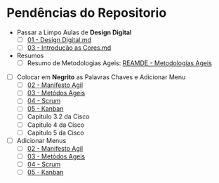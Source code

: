 # Pendências do Repositorio

- Passar a Limpo Aulas de **Design Digital**
  - [ ] [01 - Design Digital.md](1°%20Semestre/Design%20Digital/01%20-%20Design%20Digital.md)
  - [ ] [03 - Introdução as Cores.md](1°%20Semestre/Design%20Digital/3%20-%20Introdução%20as%20Cores.md)
- Resumos
  - [ ] Resumo de Metodologias Ageis: [REAMDE - Metodologias Ageis](Extra%20Curricular/Metodologias%20Ageis/README.md)
- [ ] Colocar em **Negrito** as Palavras Chaves e Adicionar Menu
  - [ ] [02 - Manifesto Agil](Extra%20Curricular/Metodologias%20Ageis/02_Manifesto_Agil.md)
  - [ ] [03 - Metódos Ageis](Extra%20Curricular/Metodologias%20Ageis/03_Metodos_Ageis.md)
  - [ ] [04 - Scrum](Extra%20Curricular/Metodologias%20Ageis/04_Scrum.md)
  - [ ] [05 - Kanban](Extra%20Curricular/Metodologias%20Ageis/05_Kanban.md)
  - [ ] Capitulo 3.2 da Cisco
  - [ ] Capitulo 4 da Cisco
  - [ ] Capitulo 5 da Cisco

- [ ] Adicionar Menus
  - [ ] [02 - Manifesto Agil](Extra%20Curricular/Metodologias%20Ageis/02_Manifesto_Agil.md)
  - [ ] [03 - Metódos Ageis](Extra%20Curricular/Metodologias%20Ageis/03_Metodos_Ageis.md)
  - [ ] [04 - Scrum](Extra%20Curricular/Metodologias%20Ageis/04_Scrum.md)
  - [ ] [05 - Kanban](Extra%20Curricular/Metodologias%20Ageis/05_Kanban.md)
